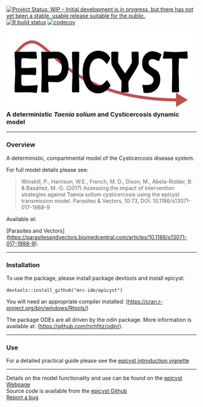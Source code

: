 
<!-- badges: start -->

[![Project Status: WIP – Initial development is in progress, but there
has not yet been a stable, usable release suitable for the
public.](https://www.repostatus.org/badges/latest/wip.svg)](https://www.repostatus.org/#wip)
[![R build
status](https://github.com/mrc-ide/epicyst/workflows/R-CMD-check/badge.svg)](https://github.com/mrc-ide/epicyst/actions)
[![codecov](https://codecov.io/gh/mrc-ide/epicyst/branch/master/graph/badge.svg)](https://codecov.io/gh/mrc-ide/epicyst)
<!-- badges: end -->

<img src='man/figures/logo.png' align="right" height="211" />

<br />

### A deterministic *Taenia solium* and Cysticercosis dynamic model

-----

### Overview

A deterministic, compartmental model of the Cysticercosis disease
system.

For full model details please see:

> Winskill, P., Harrison, W.E., French, M. D., Dixon, M., Abela-Ridder,
> B. & Basáñez, M.-G. (2017) Assessing the impact of intervention
> strategies against Taenia solium cysticercosis using the epicyst
> transmission model. Parasites & Vectors, 10:73, DOI:
> 10.1186/s13071-017-1988-9

Available at:

\[Parasites and Vectors\]
(<https://parasitesandvectors.biomedcentral.com/articles/10.1186/s13071-017-1988-9>).

-----

### Installation

To use the package, please install package devtools and install epicyst:

`devtools::install_github("mrc-ide/epicyst")`

You will need an appropriate compiler installed:
(<https://cran.r-project.org/bin/windows/Rtools/>)

The package ODEs are all driven by the odin package. More information is
available at: (<https://github.com/richfitz/odin/>).

-----

### Use

For a detailed practical guide please see the [epicyst introduction
vignette](https://mrc-ide.github.io/epicyst/articles)

-----

Details on the model functionality and use can be found on the [epicyst
Webpage](https://mrc-ide.github.io/epicyst/)  
Source code is available from the [epicyst
Github](https://github.com/mrc-ide/epicyst/)  
[Report a bug](https://github.com/mrc-ide/epicyst/issues)
